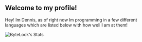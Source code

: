 ## **Welcome to my profile!**
Hey! Im Dennis, as of right now Im programming in a few different languages which are listed below with how well I am at them!

![ByteLock's Stats](https://github-readme-stats.vercel.app/api?username=bytelock&show_icons=true&theme=material-palenight)
